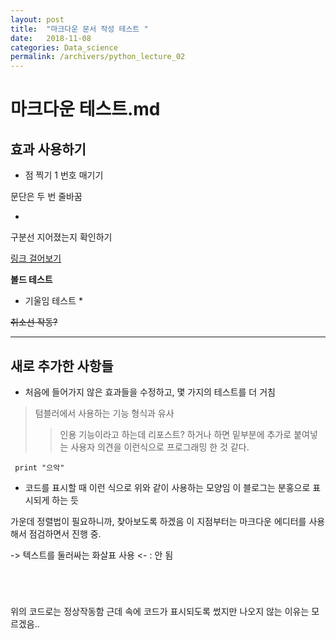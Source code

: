 ```yaml
---
layout: post
title:  "마크다운 문서 작성 테스트 "
date:   2018-11-08 
categories: Data_science
permalink: /archivers/python_lecture_02
---
```


# 마크다운 테스트.md

## 효과 사용하기
  * 점 찍기
  1 번호 매기기
  
  문단은 두 번 줄바꿈


  -

  구분선 지어졌는지 확인하기


  [링크 걸어보기](https://twitter.com)

 

  __볼드 테스트__



  * 기울임 테스트 *			


  ~~취소선 작동?~~

  

   - - - 
   
   ## 새로 추가한 사항들
   
 - 처음에 들어가지 않은 효과들을 수정하고, 몇 가지의 테스트를 더 거침


> 텀블러에서 사용하는 기능 형식과 유사
> > 인용 기능이라고 하는데 리포스트? 하거나 하면 밑부분에 추가로 붙여넣는 사용자 의견을 이런식으로 프로그래밍 한 것 같다.


<code> print "으악" </code>


- 코드를 표시할 때 이런 식으로 위와 같이  사용하는 모양임 이 블로그는 분홍으로 표시되게 하는 듯


가운데 정렬법이 필요하니까, 찾아보도록 하겠음
이 지점부터는 마크다운 에디터를 사용해서 점검하면서 진행 중.

-> 텍스트를 둘러싸는 화살표 사용 <-  :  안 됨




<center>   <code> <center> </center>  </code>   </center> 
 
 
 위의 코드로는 정상작동함 근데 속에 코드가 표시되도록 썼지만 나오지 않는 이유는 모르겠음..
 
 
